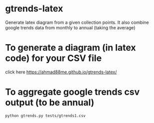 # gtrends-latex
Generate latex diagram from a given collection points. It also combine google trends data from monthly to annual (taking the average)

# To generate a diagram (in latex code) for your CSV file
click here
<a href="https://ahmad88me.github.io/gtrends-latex/">https://ahmad88me.github.io/gtrends-latex/</a>


# To aggregate google trends csv output (to be annual)
```
python gtrends.py tests/gtrends1.csv 
```